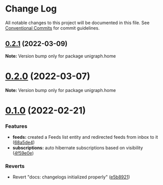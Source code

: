 # Change Log

All notable changes to this project will be documented in this file.
See [Conventional Commits](https://conventionalcommits.org) for commit guidelines.

## [0.2.1](https://github.com/unigraph-dev/unigraph-dev/compare/v0.2.0...v0.2.1) (2022-03-09)

**Note:** Version bump only for package unigraph.home





# [0.2.0](https://github.com/unigraph-dev/unigraph-dev/compare/v0.1.0...v0.2.0) (2022-03-07)

**Note:** Version bump only for package unigraph.home





# [0.1.0](https://github.com/unigraph-dev/unigraph-dev/compare/v0.1.10...v0.1.0) (2022-02-21)


### Features

* **feeds:** created a Feeds list entity and redirected feeds from inbox to it ([68a5de4](https://github.com/unigraph-dev/unigraph-dev/commit/68a5de4bb576f6a0159ace256f3527f63fd73410))
* **subscriptions:** auto hibernate subscriptions based on visibility ([4f59e0e](https://github.com/unigraph-dev/unigraph-dev/commit/4f59e0e20c28c457b94c6a8076e4f84e9fae0443))


### Reverts

* Revert "docs: changelogs initialized properly" ([e5b8921](https://github.com/unigraph-dev/unigraph-dev/commit/e5b89215d19fb7478cd76898e6473544f21c773e))
